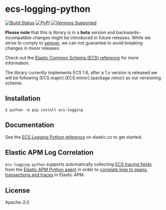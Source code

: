 # ecs-logging-python

[![Build Status](https://apm-ci.elastic.co/job/apm-agent-python/job/ecs-logging-python-mbp/job/master/badge/icon)](https://apm-ci.elastic.co/blue/organizations/jenkins/apm-agent-python%2Fecs-logging-python-mbp/branches)
[![PyPI](https://img.shields.io/pypi/v/ecs-logging)](https://pypi.org/project/ecs-logging)
[![Versions Supported](https://img.shields.io/pypi/pyversions/ecs-logging)](https://pypi.org/project/ecs-logging)

**Please note** that this is library is in a **beta** version and backwards-incompatible
changes might be introduced in future releases. While we strive to comply to
[semver](https://semver.org), we can not guarantee to avoid breaking changes in minor releases.

Check out the [Elastic Common Schema (ECS) reference](https://www.elastic.co/guide/en/ecs/current/index.html)
for more information.

The library currently implements ECS 1.6, after a 1.x version is released
we will be following (ECS.major).(ECS.minor).(package minor) as our versioning scheme.

## Installation

```console
$ python -m pip install ecs-logging
```

## Documentation

See the [ECS Logging Python reference](https://www.elastic.co/guide/en/ecs-logging/python/current/index.html) on elastic.co to get started.

## Elastic APM Log Correlation

`ecs-logging-python` supports automatically collecting [ECS tracing fields](https://www.elastic.co/guide/en/ecs/master/ecs-tracing.html)
from the [Elastic APM Python agent](https://github.com/elastic/apm-agent-python) in order to
[correlate logs to spans, transactions and traces](https://www.elastic.co/guide/en/apm/agent/python/current/log-correlation.html) in Elastic APM.

## License

Apache-2.0
